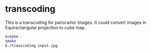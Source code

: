# transcoding

This is a transcoding for panoramic images. It could convert images in Equirectangular projection to cube map.

```sh
$cmake .
$make
$./transcoding input.jpg
```

